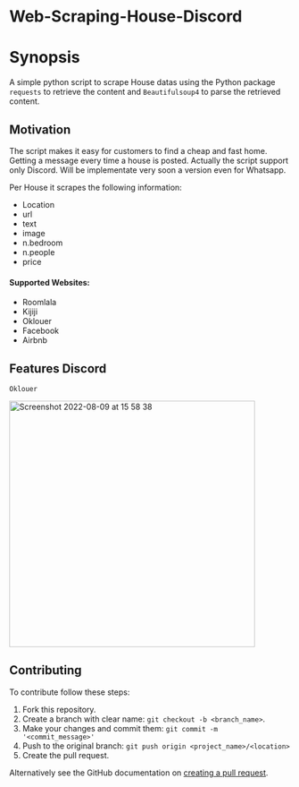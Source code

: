 # Web-Scraping-House-Discord

Synopsis
========

A simple python script to scrape House datas using the Python package ``requests``
to retrieve the content and ``Beautifulsoup4`` to parse the retrieved
content.

## Motivation

The script makes it easy for customers to find a cheap and fast home. Getting a message every time a house is posted. 
Actually the script support only Discord. Will be implementate very soon a version even for Whatsapp.

Per House it scrapes the following information:
 + Location
 + url
 + text
 + image
 + n.bedroom
 + n.people
 + price

#### Supported Websites:
 + Roomlala
 + Kijiji
 + Oklouer
 + Facebook
 + Airbnb

## Features Discord
`Oklouer`

<img width="440" alt="Screenshot 2022-08-09 at 15 58 38" src="https://user-images.githubusercontent.com/89024276/183749691-f8f5b713-6cf8-4f03-bc7d-52753149fec8.png">


## Contributing 
To contribute follow these steps:

1. Fork this repository.
2. Create a branch with clear name: `git checkout -b <branch_name>`.
3. Make your changes and commit them: `git commit -m '<commit_message>'`
4. Push to the original branch: `git push origin <project_name>/<location>`
5. Create the pull request.

Alternatively see the GitHub documentation on [creating a pull request](https://help.github.com/en/github/collaborating-with-issues-and-pull-requests/creating-a-pull-request).
